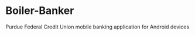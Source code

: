 Boiler-Banker
=============

Purdue Federal Credit Union mobile banking application for Android devices